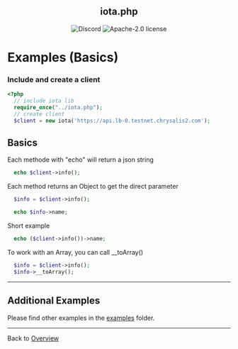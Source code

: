 <h2 align="center">iota.php</h2>

<p align="center">
  <a href="https://discord.iota.org/" style="text-decoration:none;"><img src="https://img.shields.io/badge/Discord-9cf.svg?logo=discord" alt="Discord"></a>
    <img src="https://img.shields.io/badge/license-Apache--2.0-green" alt="Apache-2.0 license">
</p>

# Examples (Basics)

### Include and create a client
```php
<?php
  // include iota lib
  require_once("../iota.php");
  // create client
  $client = new iota('https://api.lb-0.testnet.chrysalis2.com');
```

## Basics
Each methode with "echo" will return a json string
```php
  echo $client->info();
```
Each method returns an Object to get the direct parameter
```php
  $info = $client->info();

  echo $info->name;
```
Short example
```php
  echo ($client->info())->name;
```

To work with an Array, you can call __toArray()
```php
  $info = $client->info();
  $info->__toArray();
```

<hr>

## Additional Examples
Please find other examples in the [examples](../examples) folder.


<hr>

Back to [Overview](000_index.md)